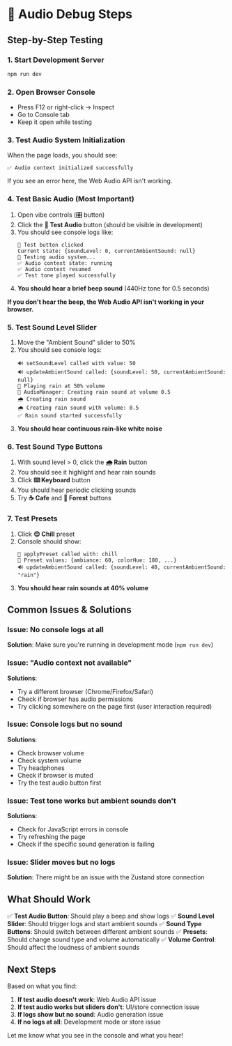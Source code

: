 # 🔧 Audio Debug Steps

## Step-by-Step Testing

### 1. Start Development Server
```bash
npm run dev
```

### 2. Open Browser Console
- Press F12 or right-click → Inspect
- Go to Console tab
- Keep it open while testing

### 3. Test Audio System Initialization
When the page loads, you should see:
```
✅ Audio context initialized successfully
```

If you see an error here, the Web Audio API isn't working.

### 4. Test Basic Audio (Most Important)
1. Open vibe controls (🎛️ button)
2. Click the **🧪 Test Audio** button (should be visible in development)
3. You should see console logs like:
   ```
   🧪 Test button clicked
   Current state: {soundLevel: 0, currentAmbientSound: null}
   🧪 Testing audio system...
   ✅ Audio context state: running
   ✅ Audio context resumed
   ✅ Test tone played successfully
   ```
4. **You should hear a brief beep sound** (440Hz tone for 0.5 seconds)

**If you don't hear the beep, the Web Audio API isn't working in your browser.**

### 5. Test Sound Level Slider
1. Move the "Ambient Sound" slider to 50%
2. You should see console logs:
   ```
   🔊 setSoundLevel called with value: 50
   🔊 updateAmbientSound called: {soundLevel: 50, currentAmbientSound: null}
   🎵 Playing rain at 50% volume
   🎵 AudioManager: Creating rain sound at volume 0.5
   🌧️ Creating rain sound
   🌧️ Creating rain sound with volume: 0.5
   ✅ Rain sound started successfully
   ```
3. **You should hear continuous rain-like white noise**

### 6. Test Sound Type Buttons
1. With sound level > 0, click the **🌧️ Rain** button
2. You should see it highlight and hear rain sounds
3. Click **⌨️ Keyboard** button
4. You should hear periodic clicking sounds
5. Try **☕ Cafe** and **🌲 Forest** buttons

### 7. Test Presets
1. Click **😌 Chill** preset
2. Console should show:
   ```
   🎨 applyPreset called with: chill
   🎨 Preset values: {ambiance: 60, colorHue: 180, ...}
   🔊 updateAmbientSound called: {soundLevel: 40, currentAmbientSound: "rain"}
   ```
3. **You should hear rain sounds at 40% volume**

## Common Issues & Solutions

### Issue: No console logs at all
**Solution**: Make sure you're running in development mode (`npm run dev`)

### Issue: "Audio context not available"
**Solutions**:
- Try a different browser (Chrome/Firefox/Safari)
- Check if browser has audio permissions
- Try clicking somewhere on the page first (user interaction required)

### Issue: Console logs but no sound
**Solutions**:
- Check browser volume
- Check system volume
- Try headphones
- Check if browser is muted
- Try the test audio button first

### Issue: Test tone works but ambient sounds don't
**Solutions**:
- Check for JavaScript errors in console
- Try refreshing the page
- Check if the specific sound generation is failing

### Issue: Slider moves but no logs
**Solution**: There might be an issue with the Zustand store connection

## What Should Work

✅ **Test Audio Button**: Should play a beep and show logs
✅ **Sound Level Slider**: Should trigger logs and start ambient sounds
✅ **Sound Type Buttons**: Should switch between different ambient sounds
✅ **Presets**: Should change sound type and volume automatically
✅ **Volume Control**: Should affect the loudness of ambient sounds

## Next Steps

Based on what you find:

1. **If test audio doesn't work**: Web Audio API issue
2. **If test audio works but sliders don't**: UI/store connection issue  
3. **If logs show but no sound**: Audio generation issue
4. **If no logs at all**: Development mode or store issue

Let me know what you see in the console and what you hear!
